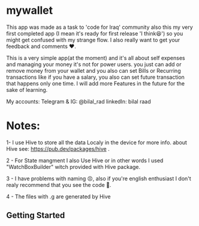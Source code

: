 # mywallet

This app was made as a task to 'code for Iraq' community
also this my very first completed app (I mean it's ready for first release 'I think😆') so you might get confused with my strange flow. I also really want to get your feedback and comments ❤.

This is a very simple app(at the moment) and it's all about self expenses and managing your money it's not for power users. you just can add or remove money from your wallet and you also can set Bills or Recurring transactions like if you have a salary, you also can set future transaction that happens only one time.
I will add more Features in the future for the sake of learning.

My accounts:
Telegram & IG: @bilal_rad
linkedIn: bilal raad

# Notes:

1- I use Hive to store all the data Localy in the device
for more info. about Hive see: https://pub.dev/packages/hive .

2 - For State mangment I also Use Hive or in other words I used "WatchBoxBuilder" witch provided with Hive package.

3 - I have problems with naming 😣, also if you're english enthusiast I don't realy recommend that you see the code 🙂.

4 - The files with .g are generated by Hive

## Getting Started
